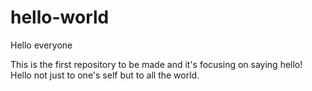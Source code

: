 # hello-world
Hello everyone

This is the first repository to be made and it's focusing on saying hello!
Hello not just to one's self but to all the world.
